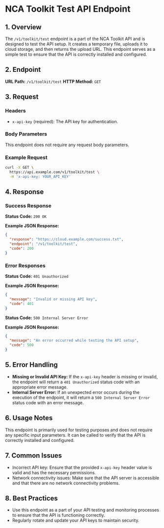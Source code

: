 # NCA Toolkit Test API Endpoint

## 1. Overview

The `/v1/toolkit/test` endpoint is a part of the NCA Toolkit API and is designed to test the API setup. It creates a temporary file, uploads it to cloud storage, and then returns the upload URL. This endpoint serves as a simple test to ensure that the API is correctly installed and configured.

## 2. Endpoint

**URL Path:** `/v1/toolkit/test`
**HTTP Method:** `GET`

## 3. Request

### Headers

- `x-api-key` (required): The API key for authentication.

### Body Parameters

This endpoint does not require any request body parameters.

### Example Request

```bash
curl -X GET \
  https://api.example.com/v1/toolkit/test \
  -H 'x-api-key: YOUR_API_KEY'
```

## 4. Response

### Success Response

**Status Code:** `200 OK`

**Example JSON Response:**

```json
{
  "response": "https://cloud.example.com/success.txt",
  "endpoint": "/v1/toolkit/test",
  "code": 200
}
```

### Error Responses

**Status Code:** `401 Unauthorized`

**Example JSON Response:**

```json
{
  "message": "Invalid or missing API key",
  "code": 401
}
```

**Status Code:** `500 Internal Server Error`

**Example JSON Response:**

```json
{
  "message": "An error occurred while testing the API setup",
  "code": 500
}
```

## 5. Error Handling

- **Missing or Invalid API Key:** If the `x-api-key` header is missing or invalid, the endpoint will return a `401 Unauthorized` status code with an appropriate error message.
- **Internal Server Error:** If an unexpected error occurs during the execution of the endpoint, it will return a `500 Internal Server Error` status code with an error message.

## 6. Usage Notes

This endpoint is primarily used for testing purposes and does not require any specific input parameters. It can be called to verify that the API is correctly installed and configured.

## 7. Common Issues

- Incorrect API key: Ensure that the provided `x-api-key` header value is valid and has the necessary permissions.
- Network connectivity issues: Make sure that the API server is accessible and that there are no network connectivity problems.

## 8. Best Practices

- Use this endpoint as a part of your API testing and monitoring processes to ensure that the API is functioning correctly.
- Regularly rotate and update your API keys to maintain security.